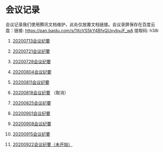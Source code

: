 # 会议记录

会议记录我们使用腾讯文档维护，此处仅放置文档链接。会议录屏保存在百度云盘：链接: https://pan.baidu.com/s/1XcVS5kY4BfxQUxybyJF_wA 提取码: h38i 

1. [20200713会议纪要](https://docs.qq.com/doc/DR0lTbW1Ca0JnaUp0)

2. [20200721会议纪要](https://docs.qq.com/doc/DR3hEU2dDbVlDY0dl)
 
3. [20200728会议纪要](https://docs.qq.com/doc/DR0VEa1FqY1ZzcnB0)
 
4. [20200804会议纪要](https://docs.qq.com/doc/DR2tXQUVQRURFbXRJ)
 
5. [20200811会议纪要](https://docs.qq.com/doc/DR1BXRVBVdmtSeUlT)
 
6. [20200818会议纪要](https://docs.qq.com/doc/DR1N6bWhwcE9YbGxn) （取消）
 
7. [20200825会议纪要](https://docs.qq.com/doc/DR2xka1lyWmNMQ2ds)
 
8. [20200901会议纪要](https://docs.qq.com/doc/DR3JOQkNwQ2FZcUlu) 

9. [20200908会议纪要](https://docs.qq.com/doc/DR3dwd0dsV0hraGVP)

10. [20200915会议纪要](https://docs.qq.com/doc/DR2JjanhHQ3V2dnFh)

11. [20200922会议纪要（未开始）](https://docs.qq.com/doc/DR2tFQ0Z4Wkl4ZU1n)
